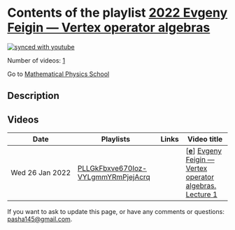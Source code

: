 # Contents of the playlist [2022 Evgeny Feigin — Vertex operator algebras](https://www.youtube.com/playlist?list=PLLGkFbxve670Ioz-VYLgmmYRmPjejAcrq)

[![synced with youtube](https://img.shields.io/github/last-commit/mathphysschool/mathphysschool.github.io/autoupdate1?label=synced%20with%20youtube)](https://github.com/mathphysschool/mathphysschool.github.io/commits/autoupdate1)

Number of videos: [1](#videos)

Go to [Mathematical Physics School](../README.md)

## Description



## Videos

|Date|Playlists|Links|Video title|
|---|---|---|---|
| Wed&nbsp;26&nbsp;Jan&nbsp;2022 | [PLLGkFbxve670Ioz-VYLgmmYRmPjejAcrq](../playlists/PLLGkFbxve670Ioz-VYLgmmYRmPjejAcrq "2022 Evgeny Feigin — Vertex operator algebras") |  | [[**e**](https://studio.youtube.com/video/3EJFxe7__CU/edit "Edit")] [Evgeny Feigin — Vertex operator algebras. Lecture 1](https://www.youtube.com/watch?v=3EJFxe7__CU&list=PLLGkFbxve670Ioz-VYLgmmYRmPjejAcrq) |


 If you want to ask to update this page, or have any comments or questions: <pasha145@gmail.com>.